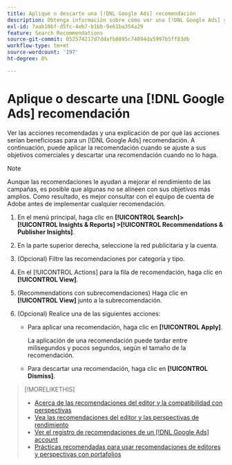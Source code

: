 ```yaml
---
title: Aplique o descarte una [!DNL Google Ads] recomendación
description: Obtenga información sobre cómo ver una [!DNL Google Ads] y cómo aplicar o rechazar la recomendación.
exl-id: 7aab10bf-d5fc-4eb7-b1bb-9e61ba354a29
feature: Search Recommendations
source-git-commit: 052574217d7ddafb8895c74094da5997b5ff83db
workflow-type: tm+mt
source-wordcount: '197'
ht-degree: 0%

---
```


# Aplique o descarte una [!DNL Google Ads] recomendación

Ver las acciones recomendadas y una explicación de por qué las acciones serían beneficiosas para un [!DNL Google Ads] recomendación. A continuación, puede aplicar la recomendación cuando se ajuste a sus objetivos comerciales y descartar una recomendación cuando no lo haga.

>[!NOTE]
>
>Aunque las recomendaciones le ayudan a mejorar el rendimiento de las campañas, es posible que algunas no se alineen con sus objetivos más amplios. Como resultado, es mejor consultar con el equipo de cuenta de Adobe antes de implementar cualquier recomendación.

1. En el menú principal, haga clic en **[!UICONTROL Search]> [!UICONTROL Insights & Reports] >[!UICONTROL Recommendations & Publisher Insights]**.

1. En la parte superior derecha, seleccione la red publicitaria y la cuenta.

1. (Opcional) Filtre las recomendaciones por categoría y tipo.

1. En el [!UICONTROL Actions] para la fila de recomendación, haga clic en **[!UICONTROL View]**.

1. (Recommendations con subrecomendaciones) Haga clic en **[!UICONTROL View]** junto a la subrecomendación.

1. (Opcional) Realice una de las siguientes acciones:

   * Para aplicar una recomendación, haga clic en **[!UICONTROL Apply]**.

     La aplicación de una recomendación puede tardar entre milisegundos y pocos segundos, según el tamaño de la recomendación.

   * Para descartar una recomendación, haga clic en **[!UICONTROL Dismiss]**.

>[!MORELIKETHIS]
>
>* [Acerca de las recomendaciones del editor y la compatibilidad con perspectivas](recommendation-support.md)
>* [Vea las recomendaciones del editor y las perspectivas de rendimiento](recommendation-view.md)
>* [Ver el registro de recomendaciones de un [!DNL Google Ads] account](google-recommendation-view-log.md)
>* [Prácticas recomendadas para usar recomendaciones de editores y perspectivas con portafolios](recommendation-best-practices.md)
